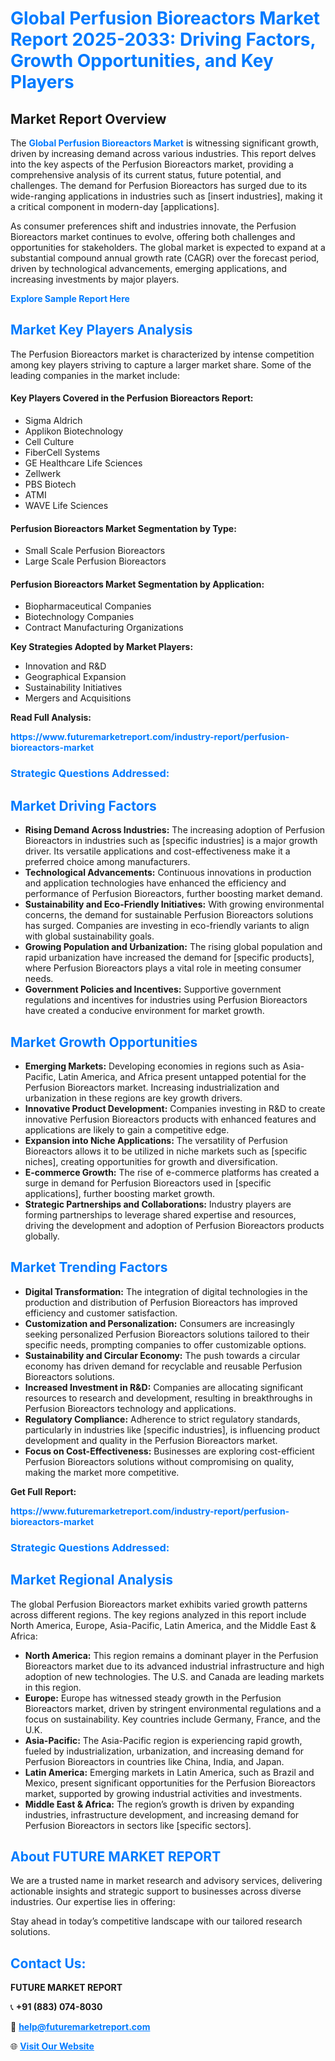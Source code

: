 <h1 style="color: #007BFF;">Global Perfusion Bioreactors Market Report 2025-2033: Driving Factors, Growth Opportunities, and Key Players</h1>

<section id="overview">
<h2>Market Report Overview</h2>
<p>The <a href="https://www.futuremarketreport.com/industry-report/perfusion-bioreactors-market" style="color: #007BFF; text-decoration: none;"><strong>Global Perfusion Bioreactors Market</strong></a> is witnessing significant growth, driven by increasing demand across various industries. This report delves into the key aspects of the Perfusion Bioreactors market, providing a comprehensive analysis of its current status, future potential, and challenges. The demand for Perfusion Bioreactors has surged due to its wide-ranging applications in industries such as [insert industries], making it a critical component in modern-day [applications].</p>
<p>As consumer preferences shift and industries innovate, the Perfusion Bioreactors market continues to evolve, offering both challenges and opportunities for stakeholders. The global market is expected to expand at a substantial compound annual growth rate (CAGR) over the forecast period, driven by technological advancements, emerging applications, and increasing investments by major players.</p>
</section>

<section id="overview">
<p><a href="https://www.futuremarketreport.com/request-sample/reportId=77203" style="color: #007BFF; text-decoration: none;"><strong>Explore Sample Report Here</strong></a></p>
</section>

<section id="key-players">
<h2 style="color: #007BFF;">Market Key Players Analysis</h2>
<p>The Perfusion Bioreactors market is characterized by intense competition among key players striving to capture a larger market share. Some of the leading companies in the market include:</p>
<h4>Key Players Covered in the Perfusion Bioreactors Report:</h4>
<ul><li>Sigma Aldrich</li><li>Applikon Biotechnology</li><li>Cell Culture</li><li>FiberCell Systems</li><li>GE Healthcare Life Sciences</li><li>Zellwerk</li><li>PBS Biotech</li><li>ATMI</li><li>WAVE Life Sciences</li></ul>
<h4>Perfusion Bioreactors Market Segmentation by Type:</h4>
<ul><li>Small Scale Perfusion Bioreactors</li><li>Large Scale Perfusion Bioreactors</li></ul>

<h4>Perfusion Bioreactors Market Segmentation by Application:</h4>
<ul><li>Biopharmaceutical Companies</li><li>Biotechnology Companies</li><li>Contract Manufacturing Organizations</li></ul>
<p><strong>Key Strategies Adopted by Market Players:</strong></p>
<ul>
<li>Innovation and R&D</li>
<li>Geographical Expansion</li>
<li>Sustainability Initiatives</li>
<li>Mergers and Acquisitions</li>
</ul>
</section>

<section>
<p><strong>Read Full Analysis: </strong></p><a href="https://www.futuremarketreport.com/industry-report/perfusion-bioreactors-market" style="color: #007BFF; text-decoration: none;"><strong>https://www.futuremarketreport.com/industry-report/perfusion-bioreactors-market</strong></a>
<h3 style="color: #007BFF;">Strategic Questions Addressed:</h3>
</section>

<section id="driving-factors">
<h2 style="color: #007BFF;">Market Driving Factors</h2>
<ul>
<li><strong>Rising Demand Across Industries:</strong> The increasing adoption of Perfusion Bioreactors in industries such as [specific industries] is a major growth driver. Its versatile applications and cost-effectiveness make it a preferred choice among manufacturers.</li>
<li><strong>Technological Advancements:</strong> Continuous innovations in production and application technologies have enhanced the efficiency and performance of Perfusion Bioreactors, further boosting market demand.</li>
<li><strong>Sustainability and Eco-Friendly Initiatives:</strong> With growing environmental concerns, the demand for sustainable Perfusion Bioreactors solutions has surged. Companies are investing in eco-friendly variants to align with global sustainability goals.</li>
<li><strong>Growing Population and Urbanization:</strong> The rising global population and rapid urbanization have increased the demand for [specific products], where Perfusion Bioreactors plays a vital role in meeting consumer needs.</li>
<li><strong>Government Policies and Incentives:</strong> Supportive government regulations and incentives for industries using Perfusion Bioreactors have created a conducive environment for market growth.</li>
</ul>
</section>

<section id="growth-opportunities">
<h2 style="color: #007BFF;">Market Growth Opportunities</h2>
<ul>
<li><strong>Emerging Markets:</strong> Developing economies in regions such as Asia-Pacific, Latin America, and Africa present untapped potential for the Perfusion Bioreactors market. Increasing industrialization and urbanization in these regions are key growth drivers.</li>
<li><strong>Innovative Product Development:</strong> Companies investing in R&D to create innovative Perfusion Bioreactors products with enhanced features and applications are likely to gain a competitive edge.</li>
<li><strong>Expansion into Niche Applications:</strong> The versatility of Perfusion Bioreactors allows it to be utilized in niche markets such as [specific niches], creating opportunities for growth and diversification.</li>
<li><strong>E-commerce Growth:</strong> The rise of e-commerce platforms has created a surge in demand for Perfusion Bioreactors used in [specific applications], further boosting market growth.</li>
<li><strong>Strategic Partnerships and Collaborations:</strong> Industry players are forming partnerships to leverage shared expertise and resources, driving the development and adoption of Perfusion Bioreactors products globally.</li>
</ul>
</section>

<section id="trending-factors">
<h2 style="color: #007BFF;">Market Trending Factors</h2>
<ul>
<li><strong>Digital Transformation:</strong> The integration of digital technologies in the production and distribution of Perfusion Bioreactors has improved efficiency and customer satisfaction.</li>
<li><strong>Customization and Personalization:</strong> Consumers are increasingly seeking personalized Perfusion Bioreactors solutions tailored to their specific needs, prompting companies to offer customizable options.</li>
<li><strong>Sustainability and Circular Economy:</strong> The push towards a circular economy has driven demand for recyclable and reusable Perfusion Bioreactors solutions.</li>
<li><strong>Increased Investment in R&D:</strong> Companies are allocating significant resources to research and development, resulting in breakthroughs in Perfusion Bioreactors technology and applications.</li>
<li><strong>Regulatory Compliance:</strong> Adherence to strict regulatory standards, particularly in industries like [specific industries], is influencing product development and quality in the Perfusion Bioreactors market.</li>
<li><strong>Focus on Cost-Effectiveness:</strong> Businesses are exploring cost-efficient Perfusion Bioreactors solutions without compromising on quality, making the market more competitive.</li>
</ul>
</section>

<section>
<p><strong>Get Full Report: </strong></p><a href="https://www.futuremarketreport.com/industry-report/perfusion-bioreactors-market" style="color: #007BFF; text-decoration: none;"><strong>https://www.futuremarketreport.com/industry-report/perfusion-bioreactors-market</strong></a>
<h3 style="color: #007BFF;">Strategic Questions Addressed:</h3>
</section>


<section id="regional-analysis">
<h2 style="color: #007BFF;">Market Regional Analysis</h2>
<p>The global Perfusion Bioreactors market exhibits varied growth patterns across different regions. The key regions analyzed in this report include North America, Europe, Asia-Pacific, Latin America, and the Middle East & Africa:</p>
<ul>
<li><strong>North America:</strong> This region remains a dominant player in the Perfusion Bioreactors market due to its advanced industrial infrastructure and high adoption of new technologies. The U.S. and Canada are leading markets in this region.</li>
<li><strong>Europe:</strong> Europe has witnessed steady growth in the Perfusion Bioreactors market, driven by stringent environmental regulations and a focus on sustainability. Key countries include Germany, France, and the U.K.</li>
<li><strong>Asia-Pacific:</strong> The Asia-Pacific region is experiencing rapid growth, fueled by industrialization, urbanization, and increasing demand for Perfusion Bioreactors in countries like China, India, and Japan.</li>
<li><strong>Latin America:</strong> Emerging markets in Latin America, such as Brazil and Mexico, present significant opportunities for the Perfusion Bioreactors market, supported by growing industrial activities and investments.</li>
<li><strong>Middle East & Africa:</strong> The region’s growth is driven by expanding industries, infrastructure development, and increasing demand for Perfusion Bioreactors in sectors like [specific sectors].</li>
</ul>
</section>

<footer>
<h2 style="color: #007BFF;">About FUTURE MARKET REPORT</h2>
<p>We are a trusted name in market research and advisory services, delivering actionable insights and strategic support to businesses across diverse industries. Our expertise lies in offering:</p>

<p>Stay ahead in today’s competitive landscape with our tailored research solutions.</p>

<h2 style="color: #007BFF;">Contact Us:</h2>
<p><strong>FUTURE MARKET REPORT</strong></p>
<p>📞 <strong>+91 (883) 074-8030</strong></p>
<p>📧 <strong><a href="mailto:help@futuremarketreport.com" style="color: #007BFF;">help@futuremarketreport.com</a></strong></p>
<p>🌐 <strong><a href="https://www.futuremarketreport.com/" style="color: #007BFF;">Visit Our Website</a></strong></p>
</footer>